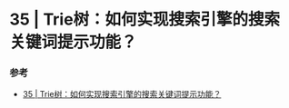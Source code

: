 # 35 | Trie树：如何实现搜索引擎的搜索关键词提示功能？

### 参考

* [35 | Trie树：如何实现搜索引擎的搜索关键词提示功能？](https://time.geekbang.org/column/article/72414)

